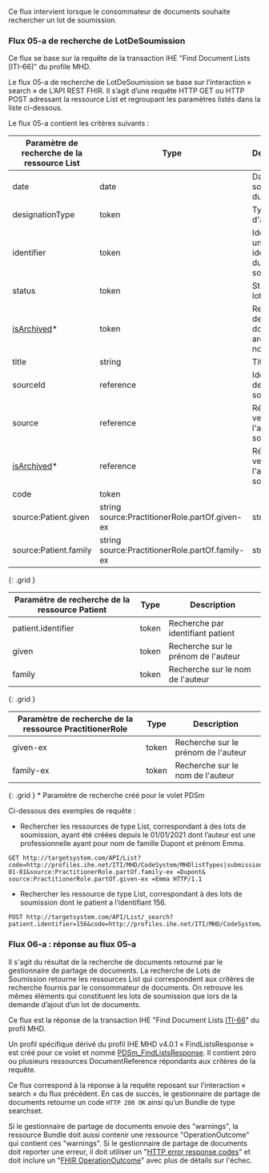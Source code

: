 Ce flux intervient lorsque le consommateur de documents souhaite rechercher un lot de soumission.


### Flux 05-a de recherche de LotDeSoumission
Ce flux se base sur la requête de la transaction IHE "Find Document Lists [ITI-66]" du profile MHD.

Le flux 05-a de recherche de LotDeSoumission se base sur l’interaction « search » de L’API REST FHIR. Il s’agit d’une requête HTTP GET ou HTTP POST adressant la ressource List et regroupant les paramètres listés dans la liste ci-dessous.

Le flux 05-a contient les critères suivants :

<!-- Rajouter les liens vers les searchparam custom -->
<!-- Mettre une colonne critère de recherche FHIR avec la description à côté, enlever le mapping fonctionnel -->
| Paramètre de recherche de la ressource List | Type | Description |
| ----- | ----- | ----- |
| date | date | Date de soumission du lot |
| designationType | token | Type d'activité |
| identifier | token | Identifiant unique ou identifiant du lot de soumission |
| status | token | Statut du lot|
| [isArchived](SearchParameter-PDSm-isArchived.html)* | token | Recherche des documents archivés ou non |
| title | string | Titre du lot |
| sourceId | reference | Identifiant de la source |
| source | reference | Référence vers l'auteur source |
| [isArchived](SearchParameter-PDSm-authorOrg.html)* | reference | Référence vers l'auteur source |
| code | token | |
| source:Patient.given | string <br/> source:PractitionerRole.partOf.given-ex | string | |
| source:Patient.family | string  <br/> source:PractitionerRole.partOf.family-ex | string | |
{: .grid }

| Paramètre de recherche de la ressource Patient | Type | Description |
| ----- | ----- | ----- |
| patient.identifier | token | Recherche par identifiant patient |
| given | token | Recherche sur le prénom de l'auteur |
| family | token | Recherche sur le nom de l'auteur |
{: .grid }

| Paramètre de recherche de la ressource PractitionerRole | Type | Description |
| ----- | ----- | ----- |
| given-ex | token | Recherche sur le prénom de l'auteur |
| family-ex | token | Recherche sur le nom de l'auteur |
{: .grid }
\* Paramètre de recherche créé pour le volet PDSm

Ci-dessous des exemples de requête :

* Rechercher les ressources de type List, correspondant à des lots de soumission, ayant été créées depuis le 01/01/2021 dont l’auteur est une professionnelle ayant pour nom de famille Dupont et prénom Emma. 
```
GET http://targetsystem.com/API/List?code=http://profiles.ihe.net/ITI/MHD/CodeSystem/MHDlistTypes|submissionset&date=ge2021-01-01&source:PractitionerRole.partOf.family-ex =Dupont& source:PractitionerRole.partOf.given-ex =Emma HTTP/1.1
```

* Rechercher les ressource de type List, correspondant à des lots de soumission dont le patient a l’identifiant 156. 
```
POST http://targetsystem.com/API/List/_search?patient.identifier=156&code=http://profiles.ihe.net/ITI/MHD/CodeSystem/MHDlistTypes|submissionset
```


### Flux 06-a : réponse au flux 05-a
Il s'agit du résultat de la recherche de documents retourné par le gestionnaire de partage de documents. La recherche de Lots de Soumission retourne les ressources List qui correspondent aux critères de recherche fournis par le consommateur de documents. On retrouve les mêmes éléments qui constituent les lots de soumission que lors de la demande d’ajout d’un lot de documents. 

Ce flux est la réponse de la transaction IHE "Find Document Lists [ITI-66](https://profiles.ihe.net/ITI/MHD/ITI-66.html)" du profil MHD.

Un profil spécifique dérivé du profil IHE MHD v4.0.1 « FindListsResponse » est créé pour ce volet et nommé [PDSm_FindListsResponse](StructureDefinition-PDSmFindListsResponse.html). Il contient zéro ou plusieurs ressources DocumentReference répondants aux critères de la requête.

Ce flux correspond à la réponse à la requête reposant sur l’interaction « search » du flux précédent.
En cas de succès, le gestionnaire de partage de documents retourne un code `HTTP 200 OK` ainsi qu’un Bundle de type searchset.


Si le gestionnaire de partage de documents envoie des "warnings", la ressource Bundle doit aussi contenir une ressource "OperationOutcome" qui contient ces "warnings".
Si le gestionnaire de partage de documents doit reporter une erreur, il doit utiliser un "[HTTP error response codes](http://hl7.org/fhir/R4/http.html)" et doit inclure un "[FHIR OperationOutcome](http://hl7.org/fhir/R4/operationoutcome.html)" avec plus de détails sur l'échec.
